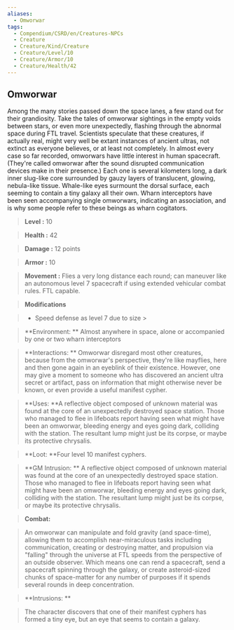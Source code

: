 ```yaml
---
aliases:
  - Omworwar
tags:
  - Compendium/CSRD/en/Creatures-NPCs
  - Creature
  - Creature/Kind/Creature
  - Creature/Level/10
  - Creature/Armor/10
  - Creature/Health/42
---
```

    
      
## Omworwar      
Among the many stories passed down the space lanes, a few stand out for their grandiosity. Take the tales of omworwar sightings in the empty voids between stars, or even more unexpectedly, flashing through the abnormal space during FTL travel. Scientists speculate that these creatures, if actually real, might very well be extant instances of ancient ultras, not extinct as everyone believes, or at least not completely. In almost every case so far recorded, omworwars have little interest in human spacecraft. (They're called omworwar after the sound disrupted communication devices make in their presence.) Each one is several kilometers long, a dark inner slug-like core surrounded by gauzy layers of translucent, glowing, nebula-like tissue. Whale-like eyes surmount the dorsal surface, each seeming to contain a tiny galaxy all their own. Wharn interceptors have been seen accompanying single omworwars, indicating an association, and is why some people refer to these beings as wharn cogitators.      
    
      
> **Level :** 10      
> **Health :** 42      
> **Damage :** 12 points      
> **Armor :** 10      
> **Movement :** Flies a very long distance each round; can maneuver like an autonomous level 7 spacecraft if using extended vehicular combat rules. FTL capable.      
> **Modifications**      
>- Speed defense as level 7 due to size >    
>      
> **Environment: ** Almost anywhere in space, alone or accompanied by one or two wharn interceptors      
> **Interactions: ** Omworwar disregard most other creatures, because from the omworwar's perspective, they're like mayflies, here and then gone again in an eyeblink of their existence. However, one may give a moment to someone who has discovered an ancient ultra secret or artifact, pass on information that might otherwise never be known, or even provide a useful manifest cypher.      
> **Uses: **A reflective object composed of unknown material was found at the core of an unexpectedly destroyed space station. Those who managed to flee in lifeboats report having seen what might have been an omworwar, bleeding energy and eyes going dark, colliding with the station. The resultant lump might just be its corpse, or maybe its protective chrysalis.      
> **Loot: **Four level 10 manifest cyphers.      
> **GM Intrusion: ** A reflective object composed of unknown material was found at the core of an unexpectedly destroyed space station. Those who managed to flee in lifeboats report having seen what might have been an omworwar, bleeding energy and eyes going dark, colliding with the station. The resultant lump might just be its corpse, or maybe its protective chrysalis.      
    
> **Combat:**     
> An omworwar can manipulate and fold gravity (and space-time), allowing them to accomplish near-miraculous tasks including communication, creating or destroying matter, and propulsion via "falling" through the universe at FTL speeds from the perspective of an outside observer. Which means one can rend a spacecraft, send a spacecraft spinning through the galaxy, or create asteroid-sized chunks of space-matter for any number of purposes if it spends several rounds in deep concentration.      
      
    
> **Intrusions: **     
> The character discovers that one of their manifest cyphers has formed a tiny eye, but an eye that seems to contain a galaxy.      
